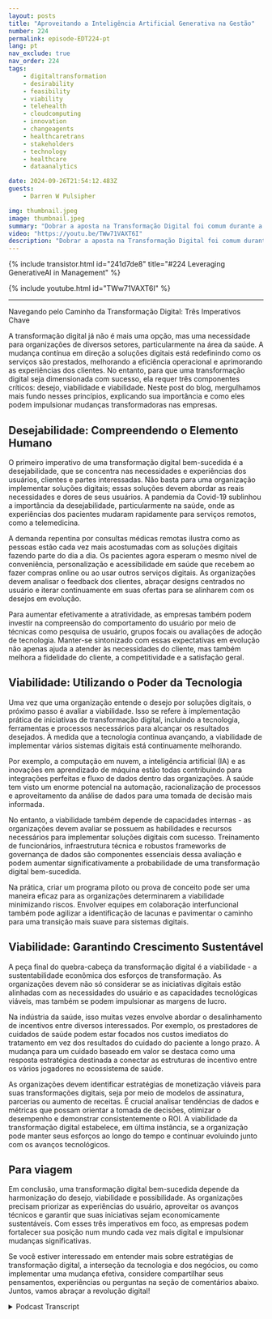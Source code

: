 ```yaml
---
layout: posts
title: "Aproveitando a Inteligência Artificial Generativa na Gestão"
number: 224
permalink: episode-EDT224-pt
lang: pt
nav_exclude: true
nav_order: 224
tags:
    - digitaltransformation
    - desirability
    - feasibility
    - viability
    - telehealth
    - cloudcomputing
    - innovation
    - changeagents
    - healthcaretrans
    - stakeholders
    - technology
    - healthcare
    - dataanalytics

date: 2024-09-26T21:54:12.483Z
guests:
    - Darren W Pulsipher

img: thumbnail.jpeg
image: thumbnail.jpeg
summary: "Dobrar a aposta na Transformação Digital foi comum durante a pandemia da COVID, e foi crucial para a sobrevivência. A adoção de tecnologia que estava planejada para acontecer em três anos ocorreu em três semanas. Por quê? Confira o último episódio, no qual Darren entrevista Rajan Kohli, CEO da CitiusTech, e eles descobrem os três fatores que impedem a Transformação Digital."
video: "https://youtu.be/TWw71VAXT6I"
description: "Dobrar a aposta na Transformação Digital foi comum durante a pandemia da COVID, e foi crucial para a sobrevivência. A adoção de tecnologia que estava planejada para acontecer em três anos ocorreu em três semanas. Por quê? Confira o último episódio, no qual Darren entrevista Rajan Kohli, CEO da CitiusTech, e eles descobrem os três fatores que impedem a Transformação Digital."
---
```


<div>
{% include transistor.html id="241d7de8" title="#224 Leveraging GenerativeAI in Management" %}

{% include youtube.html id="TWw71VAXT6I" %}
</div>

---

Navegando pelo Caminho da Transformação Digital: Três Imperativos Chave

A transformação digital já não é mais uma opção, mas uma necessidade para organizações de diversos setores, particularmente na área da saúde. A mudança contínua em direção a soluções digitais está redefinindo como os serviços são prestados, melhorando a eficiência operacional e aprimorando as experiências dos clientes. No entanto, para que uma transformação digital seja dimensionada com sucesso, ela requer três componentes críticos: desejo, viabilidade e viabilidade. Neste post do blog, mergulhamos mais fundo nesses princípios, explicando sua importância e como eles podem impulsionar mudanças transformadoras nas empresas.

## Desejabilidade: Compreendendo o Elemento Humano

O primeiro imperativo de uma transformação digital bem-sucedida é a desejabilidade, que se concentra nas necessidades e experiências dos usuários, clientes e partes interessadas. Não basta para uma organização implementar soluções digitais; essas soluções devem abordar as reais necessidades e dores de seus usuários. A pandemia da Covid-19 sublinhou a importância da desejabilidade, particularmente na saúde, onde as experiências dos pacientes mudaram rapidamente para serviços remotos, como a telemedicina.

A demanda repentina por consultas médicas remotas ilustra como as pessoas estão cada vez mais acostumadas com as soluções digitais fazendo parte do dia a dia. Os pacientes agora esperam o mesmo nível de conveniência, personalização e acessibilidade em saúde que recebem ao fazer compras online ou ao usar outros serviços digitais. As organizações devem analisar o feedback dos clientes, abraçar designs centrados no usuário e iterar continuamente em suas ofertas para se alinharem com os desejos em evolução.

Para aumentar efetivamente a atratividade, as empresas também podem investir na compreensão do comportamento do usuário por meio de técnicas como pesquisa de usuário, grupos focais ou avaliações de adoção de tecnologia. Manter-se sintonizado com essas expectativas em evolução não apenas ajuda a atender às necessidades do cliente, mas também melhora a fidelidade do cliente, a competitividade e a satisfação geral.

## Viabilidade: Utilizando o Poder da Tecnologia

Uma vez que uma organização entende o desejo por soluções digitais, o próximo passo é avaliar a viabilidade. Isso se refere à implementação prática de iniciativas de transformação digital, incluindo a tecnologia, ferramentas e processos necessários para alcançar os resultados desejados. À medida que a tecnologia continua avançando, a viabilidade de implementar vários sistemas digitais está continuamente melhorando.

Por exemplo, a computação em nuvem, a inteligência artificial (IA) e as inovações em aprendizado de máquina estão todas contribuindo para integrações perfeitas e fluxo de dados dentro das organizações. A saúde tem visto um enorme potencial na automação, racionalização de processos e aproveitamento da análise de dados para uma tomada de decisão mais informada.

No entanto, a viabilidade também depende de capacidades internas - as organizações devem avaliar se possuem as habilidades e recursos necessários para implementar soluções digitais com sucesso. Treinamento de funcionários, infraestrutura técnica e robustos frameworks de governança de dados são componentes essenciais dessa avaliação e podem aumentar significativamente a probabilidade de uma transformação digital bem-sucedida.

Na prática, criar um programa piloto ou prova de conceito pode ser uma maneira eficaz para as organizações determinarem a viabilidade minimizando riscos. Envolver equipes em colaboração interfuncional também pode agilizar a identificação de lacunas e pavimentar o caminho para uma transição mais suave para sistemas digitais.

## Viabilidade: Garantindo Crescimento Sustentável

A peça final do quebra-cabeça da transformação digital é a viabilidade - a sustentabilidade econômica dos esforços de transformação. As organizações devem não só considerar se as iniciativas digitais estão alinhadas com as necessidades do usuário e as capacidades tecnológicas viáveis, mas também se podem impulsionar as margens de lucro.

Na indústria da saúde, isso muitas vezes envolve abordar o desalinhamento de incentivos entre diversos interessados. Por exemplo, os prestadores de cuidados de saúde podem estar focados nos custos imediatos do tratamento em vez dos resultados do cuidado do paciente a longo prazo. A mudança para um cuidado baseado em valor se destaca como uma resposta estratégica destinada a conectar as estruturas de incentivo entre os vários jogadores no ecossistema de saúde.

As organizações devem identificar estratégias de monetização viáveis para suas transformações digitais, seja por meio de modelos de assinatura, parcerias ou aumento de receitas. É crucial analisar tendências de dados e métricas que possam orientar a tomada de decisões, otimizar o desempenho e demonstrar consistentemente o ROI. A viabilidade da transformação digital estabelece, em última instância, se a organização pode manter seus esforços ao longo do tempo e continuar evoluindo junto com os avanços tecnológicos.

## Para viagem

Em conclusão, uma transformação digital bem-sucedida depende da harmonização do desejo, viabilidade e possibilidade. As organizações precisam priorizar as experiências do usuário, aproveitar os avanços técnicos e garantir que suas iniciativas sejam economicamente sustentáveis. Com esses três imperativos em foco, as empresas podem fortalecer sua posição num mundo cada vez mais digital e impulsionar mudanças significativas.

Se você estiver interessado em entender mais sobre estratégias de transformação digital, a interseção da tecnologia e dos negócios, ou como implementar uma mudança efetiva, considere compartilhar seus pensamentos, experiências ou perguntas na seção de comentários abaixo. Juntos, vamos abraçar a revolução digital!



<details>
<summary> Podcast Transcript </summary>

<p></p>

</details>
